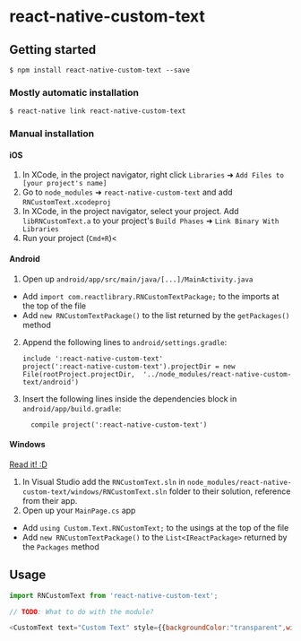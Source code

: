 
# react-native-custom-text

## Getting started

`$ npm install react-native-custom-text --save`

### Mostly automatic installation

`$ react-native link react-native-custom-text`

### Manual installation


#### iOS

1. In XCode, in the project navigator, right click `Libraries` ➜ `Add Files to [your project's name]`
2. Go to `node_modules` ➜ `react-native-custom-text` and add `RNCustomText.xcodeproj`
3. In XCode, in the project navigator, select your project. Add `libRNCustomText.a` to your project's `Build Phases` ➜ `Link Binary With Libraries`
4. Run your project (`Cmd+R`)<

#### Android

1. Open up `android/app/src/main/java/[...]/MainActivity.java`
  - Add `import com.reactlibrary.RNCustomTextPackage;` to the imports at the top of the file
  - Add `new RNCustomTextPackage()` to the list returned by the `getPackages()` method
2. Append the following lines to `android/settings.gradle`:
  	```
  	include ':react-native-custom-text'
  	project(':react-native-custom-text').projectDir = new File(rootProject.projectDir, 	'../node_modules/react-native-custom-text/android')
  	```
3. Insert the following lines inside the dependencies block in `android/app/build.gradle`:
  	```
      compile project(':react-native-custom-text')
  	```

#### Windows
[Read it! :D](https://github.com/ReactWindows/react-native)

1. In Visual Studio add the `RNCustomText.sln` in `node_modules/react-native-custom-text/windows/RNCustomText.sln` folder to their solution, reference from their app.
2. Open up your `MainPage.cs` app
  - Add `using Custom.Text.RNCustomText;` to the usings at the top of the file
  - Add `new RNCustomTextPackage()` to the `List<IReactPackage>` returned by the `Packages` method


## Usage
```javascript
import RNCustomText from 'react-native-custom-text';

// TODO: What to do with the module?

<CustomText text="Custom Text" style={{backgroundColor:"transparent",width: 100, height: 30}}/>

```
  
